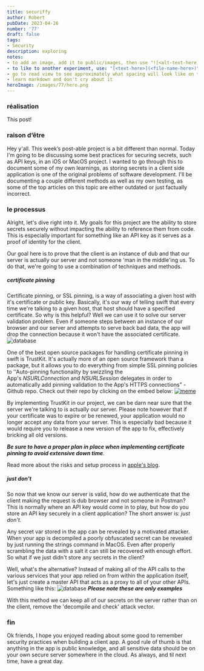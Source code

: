 ```yaml
---
title: securiffy
author: Robert
pubDate: 2023-04-26
number: '77'
draft: false
tags:
- Security
description: exploring
notes:
- to add an image, add it to public/images, then use "![<alt-text-here](../../../public/images/image-name-here>.png)"
- to like to another experiment, use: "[<text-here>](<file-name-here>)"
- go to read view to see approximately what spacing will look like on the actual site
- learn markdown and don't cry about it
heroImage: /images/77/hero.png
---
```


### réalisation
This post!

### raison d’être
Hey y'all. This week’s post-able project is a bit different than normal. Today I'm going to be discussing some best practices for securing secrets, such as API keys, in an iOS or MacOS project. I wanted to go through this to document some of my own learnings, as storing secrets in a client side application is one of the original problems of software development. I'll be documenting a couple different methods as well as my own testing, as some of the top articles on this topic are either outdated or just factually incorrect. 

### le processus
Alright, let's dive right into it. My goals for this project are the ability to store secrets securely without impacting the ability to reference them from code. This is especially important for something like an API key as it serves as a proof of identity for the client. 

Our goal here is to prove that the client is an instance of dub and that our server is actually our server and not someone 'man in the middle'ing us. To do that, we're going to use a combination of techniques and methods. 

##### certificate pinning
Certificate pinning, or SSL pinning, is a way of associating a given host with it's certificate or public key. Basically, it's our way of telling swift that every time we're talking to a given host, that host should have a specified certificate. So why is this helpful? Well we can use it to solve our server validation problem. Even if someone steps between an instance of our browser and our server and attempts to serve back bad data, the app will drop the connection because it won't have the associated certificate. 
![database](/images/77/diagram.png)

One of the best open source packages for handling certificate pinning in swift is TrustKit. It's actually more of an open source framework than a package, but it allows you to do everything from simple SSL pinning policies to ''Auto-pinning functionality by swizzling the App's _NSURLConnection_ and _NSURLSession_ delegates in order to automatically add pinning validation to the App's HTTPS connections" - Github repo. Check out their repo by clicking on the embed below:
[![meme](/images/77/github_embed.png)](https://github.com/datatheorem/TrustKit)

By implementing TrustKit in our project, we can be darn near sure that the server we're talking to is actually our server. Please note however that if your certificate was to expire or be renewed, your application would no longer accept any data from your server. This is especially bad because it would require you to release a new version of the app to fix, effectively bricking all old versions. 

***Be sure to have a proper plan in place when implementing certificate pinning to avoid extensive down time***.

Read more about the risks and setup process in [apple's blog](https://developer.apple.com/news/?id=g9ejcf8y).

##### just don't
So now that we know our server is valid, how do we authenticate that the client making the request is dub browser and not someone in Postman? This is normally where an API key would come in to play, but how do you store an API key securely in a client application? The short answer is: *just don't.* 

Any secret var stored in the app can be revealed by a motivated attacker. When your app is decompiled a poorly obfuscated secret can be revealed by just running the strings command in MacOS. Even after properly scrambling the data with a salt it can still be recovered with enough effort. So what if we just didn't store any secrets in the client?

Well, what's the alternative? Instead of making all of the API calls to the various services that your app relied on from within the application itself, let's just create a master API that acts as a proxy to all of your other APIs. Something like this:
![database](/images/77/proxy.png)
***Please note these are only examples***

With this method we can keep all of our secrets on the server rather than on the client, remove the 'decompile and check' attack vector. 


### fin
Ok friends, I hope you enjoyed reading about some good to remember security practices when building a client app. A good rule of thumb is that anything in the app is public knowledge, and all sensitive data should be on your own secure server somewhere in the cloud. As always, and til next time, have a great day.